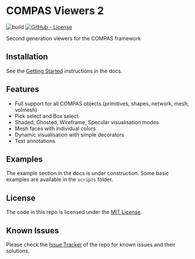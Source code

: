 # COMPAS Viewers 2

![build](https://github.com/compas-dev/compas_view2/workflows/build/badge.svg)
[![GitHub - License](https://img.shields.io/github/license/compas-dev/compas_view2.svg)](https://github.com/compas-dev/compas_view2)

Second generation viewers for the COMPAS framework

## Installation

See the [Getting Started](https://compas.dev/compas_view2/latest/gettingstarted.html) instructions in the docs.

## Features

* Full support for all COMPAS objects (primitives, shapes, network, mesh, volmesh)
* Pick select and Box select
* Shaded, Ghosted, Wireframe, Specular visualisation modes
* Mesh faces with individual colors
* Dynamic visualisation with simple decorators
* Text annotations

## Examples

The example section in the docs is under construction.
Some basic examples are available in the `scripts` folder.

## License

The code in this repo is licensed under the [MIT License](LICENCSE).

## Known Issues

Please check the [Issue Tracker](https://github.com/compas-dev/compas_view2/issues) of the repo for known issues and their solutions.
